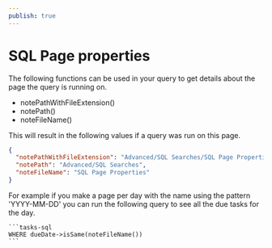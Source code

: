 ```yaml
---
publish: true
---
```


# SQL Page properties

The following functions can be used in your query to get details about the page the query is running on.

- notePathWithFileExtension()
- notePath()
- noteFileName()

This will result in the following values if a query was run on this page.

```json
{  
  "notePathWithFileExtension": "Advanced/SQL Searches/SQL Page Properties.md",  
  "notePath": "Advanced/SQL Searches",  
  "noteFileName": "SQL Page Properties"  
}
```

For example if you make a page per day with the name using the pattern 'YYYY-MM-DD' you can run the following query to see all the due tasks for the day.

````text
```tasks-sql
WHERE dueDate->isSame(noteFileName())
```
````
